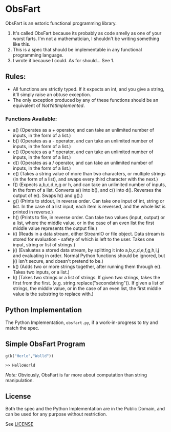 # ObsFart

ObsFart is an estoric functional programming library.

1. It's called ObsFart because its probably as code smelly as one of your worst farts. I'm not a mathematician, I shouldn't be writing something like this.
2. This is a spec that should be implementable in any functional programming language.
3. I wrote it because I could. As for should... See 1.

## Rules:

* All functions are strictly typed. If it expects an int, and you give a string, it'll simply raise an obtuse exception.
* The only exception produced by any of these functions should be an equivalent of *NotYetImplemented*.

### Functions Available:

* a() (Operates as a + operator, and can take an unlimited number of inputs, in the form of a list.)
* b() (Operates as a - operator, and can take an unlimited number of inputs, in the form of a list.)
* c() (Operates as a * operator, and can take an unlimited number of inputs, in the form of a list.)
* d() (Operates as a / operator, and can take an unlimited number of inputs, in the form of a list.)
* e() (Takes a string value of more than two characters, or multiple strings (in the form of a list), and swaps every third character with the next.)
* f() (Expects a,b,c,d,e,g or h, and can take an unlimited number of inputs, in the form of a list. Converts a() into b(), and c() into d(). Reverses the output 
of e(). Swaps h() and g().)
* g() (Prints to stdout, in reverse order. Can take one input of int, string or list. In the case of a list input, each item is reversed, and the whole list is printed in reverse.)
* h() (Prints to file, in reverse order. Can take two values (input, output) or a list, where the middle value, or in the case of an even list the first middle value represents the output file.)
* i() (Reads in a data stream, either StreamIO or file object. Data stream is stored for evaluation - safety of which is left to the user. Takes one input, string or list of strings.)
* j() (Evaluates a stored data stream, by splitting it into a,b,c,d,e,f,g,h,i,j and evaluating in order. Normal Python functions should be ignored, but j() isn't secure, and doesn't pretend to be.)
* k() (Adds two or more strings together, after running them through e(). Takes two inputs, or a list.)
* l() (Takes two strings or a list of strings. If given two strings, takes the first from the first. (e.g. string.replace("secondstring")). If given a list of strings, the middle value, or in the case of an even list, the first middle value is the substring to replace with.)

## Python Implementation

The Python Implementation, ```obsfart.py```, if a work-in-progress to try and match the spec.

## Simple ObsFart Program

```python
g(k("Herlo","Wolld"))
```

```
>> HelloWorld
```

*Note:* Obviously, ObsFart is far more about computation than string manipulation.

## License

Both the spec and the Python Implementation are in the Public Domain, and can be used for any purpose without restriction.

See [LICENSE](LICENSE)
